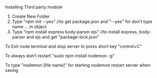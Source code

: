 Installing Third party module
1. Create New Folder
2. Type "npm init --yes" 
//to get package.json and "--yes" for don't type name ... in object
3. Type "npm install express body-parser ejs"
//to install express, body-parser and ejs and get "package-lock.json"

To Exit node terminal and stop server to press short key "control+C"

To always don't restart "sudo npm install nodemon -g"

To type "nodemon [file name]" for starting nodemon restart server when saving